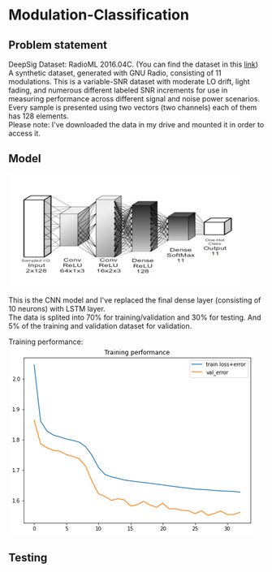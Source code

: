 # Modulation-Classification

## Problem statement

DeepSig Dataset: RadioML 2016.04C. (You can find the dataset in this <a href = "https://opendata.deepsig.io/datasets/2016.10/RML2016.10b.tar.bz2">link</a>)<br>
A synthetic dataset, generated with GNU Radio, consisting of 11 modulations. This 
is a variable-SNR dataset with moderate LO drift, light fading, and numerous 
different labeled SNR increments for use in measuring performance across different 
signal and noise power scenarios.<br>
Every sample is presented using two vectors (two channels) each of them has 128 elements.<br>
Please note: I've downloaded the data in my drive and mounted it in order to access it.

## Model

![Model](https://github.com/AmrMomtaz/Modulation-Classification/blob/main/images/model.png)<br>

This is the CNN model and I've replaced the final dense layer (consisting of 10 neurons) with LSTM layer.<br>
The data is splited into 70% for training/validation and 30% for testing. And 5% of the training and validation dataset for validation.<br>

Training performance:<br>
![Train](https://github.com/AmrMomtaz/Modulation-Classification/blob/main/images/tarining.png)

## Testing
